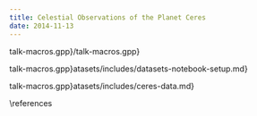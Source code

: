 ```yaml
---
title: Celestial Observations of the Planet Ceres
date: 2014-11-13
---
```


talk-macros.gpp}/talk-macros.gpp}

talk-macros.gpp}atasets/includes/datasets-notebook-setup.md}

talk-macros.gpp}atasets/includes/ceres-data.md}

\references
